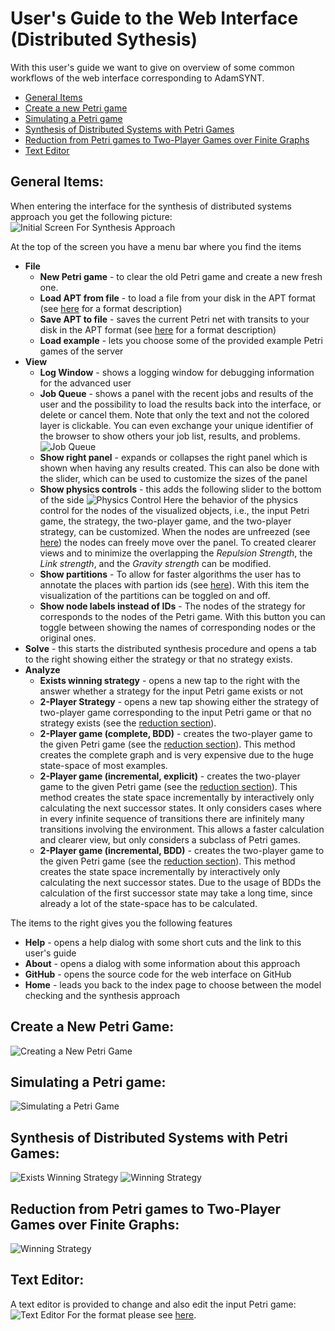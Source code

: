 User's Guide to the Web Interface (Distributed Sythesis)
========================================================

With this user's guide we want to give on overview of some common workflows of the web interface corresponding to AdamSYNT.

- [General Items](#GeneralItems)
- [Create a new Petri game](#CreateAPetriGame)
- [Simulating a Petri game](#SimulatingAPetriGame)
- [Synthesis of Distributed Systems with Petri Games](#SynthesisOfDistributedSystemsWithPetriGames)
- [Reduction from Petri games to Two-Player Games over Finite Graphs](#reduction)
- [Text Editor](#textEditor)


General Items:
--------------
<a name="GeneralItems"></a>
When entering the interface for the synthesis of distributed systems approach you get the following picture:
![Initial Screen For Synthesis Approach](screenshots/synt_start.png)

At the top of the screen you have a menu bar where you find the items

- **File**
  * **New Petri game** - to clear the old Petri game and create a new fresh one.
  * **Load APT from file** - to load a file from your disk in the APT format (see [here](https://uol.de/f/2/dept/informatik/ag/csd/adam/Format.pdf) for a format description)
  * **Save APT to file** - saves the current Petri net with transits to your disk in the APT format (see [here](https://uol.de/f/2/dept/informatik/ag/csd/adam/Format.pdf) for a format description)
  * **Load example** - lets you choose some of the provided example Petri games of the server
- **View**
  * **Log Window** - shows a logging window for debugging information for the advanced user
  * **Job Queue** - shows a panel with the recent jobs and results of the user and the possibility to load the results back into the interface, or delete or cancel them. Note that only the text and not the colored layer is clickable. You can even exchange your unique identifier of the browser to show others your job list, results, and problems.
![Job Queue](screenshots/synt_job_queue.png)
  * **Show right panel** - expands or collapses the right panel which is shown when having any results created. This can also be done with the slider, which can be used to customize the sizes of the panel
  * **Show physics controls** - this adds the following slider to the bottom of the side
![Physics Control](../mc/screenshots/mc_physics_control_4k.png)
Here the behavior of the physics control for the nodes of the visualized objects, i.e., the input Petri game, the strategy, the two-player game, and the two-player strategy, can be customized. When the nodes are unfreezed (see [here](#unfreeze)) the nodes can freely move over the panel. To created clearer views and to minimize the overlapping the *Repulsion Strength*, the *Link strength*, and the *Gravity strength* can be modified.
  * **Show partitions** - To allow for faster algorithms the user has to annotate the places with partion ids (see [here](#partitions)). With this item the visualization of the partitions can be toggled on and off.
  * **Show node labels instead of IDs** - The nodes of the strategy for corresponds to the nodes of the Petri game. With this button you can toggle between showing the names of corresponding nodes or the original ones.
- **Solve** - this starts the distributed synthesis procedure and opens a tab to the right showing either the strategy or that no strategy exists.
- **Analyze**
  * **Exists winning strategy** - opens a new tap to the right with the answer whether a strategy for the input Petri game exists or not
  * **2-Player Strategy** - opens a new tap showing either the strategy of two-player game corresponding to the input Petri game or that no strategy exists (see the [reduction section](#reduction)).
  * **2-Player game (complete, BDD)** - creates the two-player game to the given Petri game (see the [reduction section](#reduction)). This method creates the complete graph and is very expensive due to the huge state-space of most examples.
  * **2-Player game (incremental, explicit)** - creates the two-player game to the given Petri game (see the [reduction section](#reduction)). This method creates the state space incrementally by interactively only calculating the next successor states. It only considers cases where in every infinite sequence of transitions there are infinitely many transitions involving the environment. This allows a faster calculation and clearer view, but only considers a subclass of Petri games.
  * **2-Player game (incremental, BDD)** - creates the two-player game to the given Petri game (see the [reduction section](#reduction)). This method creates the state space incrementally by interactively only calculating the next successor states. Due to the usage of BDDs the calculation of the first successor state may take a long time, since already a lot of the state-space has to be calculated.

The items to the right gives you the following features

- **Help** - opens a help dialog with some short cuts and the link to this user's guide
- **About** - opens a dialog with some information about this approach
- **GitHub** - opens the source code for the web interface on GitHub
- **Home** - leads you back to the index page to choose between the model checking and the synthesis approach

Create a New Petri Game:
------------------------
<a name="CreateAPetriGame"></a>
![Creating a New Petri Game](screenshots/synt_leftMenu.png)

Simulating a Petri game:
------------------------
<a name="SimulatingAPetriGame"></a>
![Simulating a Petri Game](screenshots/synt_simulator.png)


Synthesis of Distributed Systems with Petri Games:
--------------------------------------------------
<a name="SynthesisOfDistributedSystemsWithPetriGames"></a>

![Exists Winning Strategy](screenshots/synt_exstrat.png)
![Winning Strategy](screenshots/synt_strat.png)

Reduction from Petri games to Two-Player Games over Finite Graphs:
------------------------------------------------------------------
<a name="reduction"></a>
![Winning Strategy](screenshots/synt_twoplayer_strat.png)



Text Editor:
------------
<a name="textEditor"></a>
A text editor is provided to change and also edit the input Petri game:
![Text Editor](screenshots/synt_apt_editor.png)
For the format please see [here](https://uol.de/f/2/dept/informatik/ag/csd/adam/Format.pdf).
